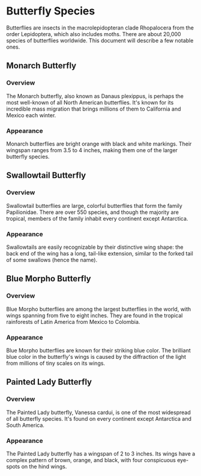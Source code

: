 # Butterfly Species

Butterflies are insects in the macrolepidopteran clade Rhopalocera from the order Lepidoptera, which also includes moths. There are about 20,000 species of butterflies worldwide. This document will describe a few notable ones.

## Monarch Butterfly

### Overview

The Monarch butterfly, also known as Danaus plexippus, is perhaps the most well-known of all North American butterflies. It's known for its incredible mass migration that brings millions of them to California and Mexico each winter.

### Appearance

Monarch butterflies are bright orange with black and white markings. Their wingspan ranges from 3.5 to 4 inches, making them one of the larger butterfly species.

## Swallowtail Butterfly

### Overview

Swallowtail butterflies are large, colorful butterflies that form the family Papilionidae. There are over 550 species, and though the majority are tropical, members of the family inhabit every continent except Antarctica.

### Appearance

Swallowtails are easily recognizable by their distinctive wing shape: the back end of the wing has a long, tail-like extension, similar to the forked tail of some swallows (hence the name).

## Blue Morpho Butterfly

### Overview

Blue Morpho butterflies are among the largest butterflies in the world, with wings spanning from five to eight inches. They are found in the tropical rainforests of Latin America from Mexico to Colombia.

### Appearance

Blue Morpho butterflies are known for their striking blue color. The brilliant blue color in the butterfly's wings is caused by the diffraction of the light from millions of tiny scales on its wings.

## Painted Lady Butterfly

### Overview

The Painted Lady butterfly, Vanessa cardui, is one of the most widespread of all butterfly species. It's found on every continent except Antarctica and South America.

### Appearance

The Painted Lady butterfly has a wingspan of 2 to 3 inches. Its wings have a complex pattern of brown, orange, and black, with four conspicuous eye-spots on the hind wings.


